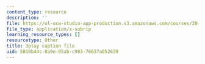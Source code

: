 ```yaml
---
content_type: resource
description: ''
file: https://ol-ocw-studio-app-production.s3.amazonaws.com/courses/20-219-becoming-the-next-bill-nye-writing-and-hosting-the-educational-show-january-iap-2015/5810b44c0a9e05abc98376637a052639_gUNY29Zpu7g.srt
file_type: application/x-subrip
learning_resource_types: []
resourcetype: Other
title: 3play caption file
uid: 5810b44c-0a9e-05ab-c983-76637a052639
---
```

